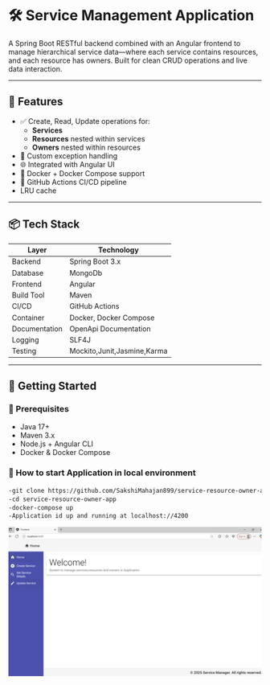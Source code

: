 # 🛠️ Service Management Application

A Spring Boot RESTful backend combined with an Angular frontend to manage hierarchical service data—where each service contains resources, and each resource has owners. Built for clean CRUD operations and live data interaction.

---

## 🧩 Features

- ✅ Create, Read, Update operations for:
    - **Services**
    - **Resources** nested within services
    - **Owners** nested within resources
- 🧪 Custom exception handling 
- 🌐 Integrated with Angular  UI
- 🐳 Docker + Docker Compose support
- 🔄 GitHub Actions CI/CD pipeline
-    LRU cache  

---

## 📦 Tech Stack

| Layer        | Technology                    |
|--------------|-------------------------------|
| Backend      | Spring Boot 3.x               |
| Database     | MongoDb                       |
| Frontend     | Angular  |
| Build Tool   | Maven                         |
| CI/CD        | GitHub Actions                |
| Container    | Docker, Docker Compose       
|Documentation | OpenApi Documentation
|Logging       | SLF4J
|Testing|Mockito,Junit,Jasmine,Karma

---

## 🚀 Getting Started

### 🔧 Prerequisites

- Java 17+
- Maven 3.x
- Node.js + Angular CLI
- Docker & Docker Compose

### 🐳 How to start Application in local environment

```bash
-git clone https://github.com/SakshiMahajan899/service-resource-owner-app.git
-cd service-resource-owner-app
-docker-compose up
-Application id up and running at localhost://4200
```

![img.png](img.png)
